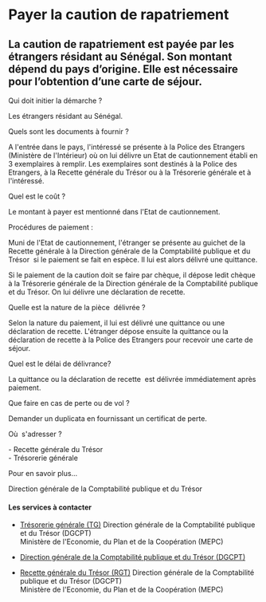 # Payer la caution de rapatriement

La caution de rapatriement est payée par les étrangers résidant au Sénégal. Son montant dépend du pays d’origine. Elle est nécessaire pour l’obtention d’une carte de séjour.
-----------------------------------------------------------------------------------------------------------------------------------------------------------------------------

Qui doit initier la démarche ?

Les étrangers résidant au Sénégal.  

Quels sont les documents à fournir ?

A l'entrée dans le pays, l'intéressé se présente à la Police des Etrangers (Ministère de l'Intérieur) où on lui délivre un Etat de cautionnement établi en 3 exemplaires à remplir. Les exemplaires sont destinés à la Police des Etrangers, à la Recette générale du Trésor ou à la Trésorerie générale et à l'intéressé.  

Quel est le coût ?

Le montant à payer est mentionné dans l'Etat de cautionnement.

Procédures de paiement :  

Muni de l'Etat de cautionnement, l'étranger se présente au guichet de la Recette générale à la Direction générale de la Comptabilité publique et du Trésor  si le paiement se fait en espèce. Il lui est alors délivré une quittance.

Si le paiement de la caution doit se faire par chèque, il dépose ledit chèque à la Trésorerie générale de la Direction générale de la Comptabilité publique et du Trésor. On lui délivre une déclaration de recette.

Quelle est la nature de la pièce  délivrée ?

Selon la nature du paiement, il lui est délivré une quittance ou une déclaration de recette. L'étranger dépose ensuite la quittance ou la déclaration de recette à la Police des Etrangers pour recevoir une carte de séjour.

Quel est le délai de délivrance?

La quittance ou la déclaration de recette  est délivrée immédiatement après paiement.

Que faire en cas de perte ou de vol ?

Demander un duplicata en fournissant un certificat de perte.

Où  s'adresser ?

\- Recette générale du Trésor  
\- Trésorerie générale

Pour en savoir plus...

Direction générale de la Comptabilité publique et du Trésor

#### Les services à contacter

*   [Trésorerie générale (TG)](../../../services/tresorerie-generale-tg.md) Direction générale de la Comptabilité publique et du Trésor (DGCPT)  
    Ministère de l'Economie, du Plan et de la Coopération (MEPC)  
    
*   [Direction générale de la Comptabilité publique et du Trésor (DGCPT)](../../../services/direction-generale-de-la-comptabilite-publique-et-du-tresor-dgcpt.md)
*   [Recette générale du Trésor (RGT)](../../../services/recette-generale-du-tresor-rgt.md) Direction générale de la Comptabilité publique et du Trésor (DGCPT)  
    Ministère de l'Economie, du Plan et de la Coopération (MEPC)